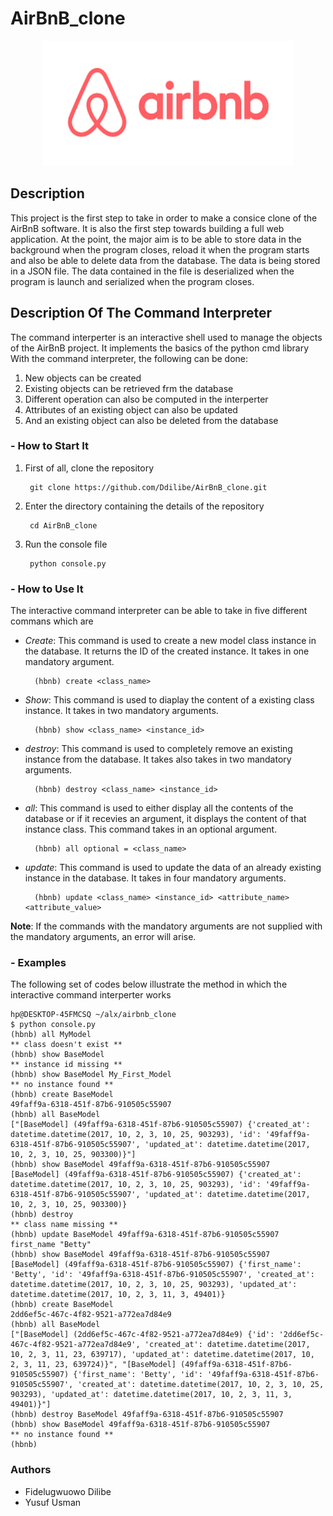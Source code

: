 # AirBnB_clone
<p align="center">
<img width="400" height="200" alt="AirBnB_clone Image" src="https://github.com/Ddilibe/AirBnB_clone/blob/ad07e6d9a59ceeec98f22e01c379c48200243bf6/download%20(1).png">
</p>

## Description
This project is the first step to take in order to make a consice clone of the AirBnB software. 
It is also the first step towards building a full web application. 
At the point, the major aim is to be able to store data in the background when the program closes, reload it when the program starts and also be able to delete data from the database.
The data is being stored in a JSON file. 
The data contained in the file is deserialized when the program is launch and serialized when the program closes.

## Description Of The Command Interpreter
The command interperter is an interactive shell used to manage the objects of the AirBnB project. It implements the basics of the python cmd library
With the command interpreter, the following can be done:<br/>
1. New objects can be created
2. Existing objects can be retrieved frm the database
3. Different operation can also be computed in the interperter
4. Attributes of an existing object can also be updated
5. And an existing object can also be deleted from the database

### - **How to Start It**

1. First of all, clone the repository

		git clone https://github.com/Ddilibe/AirBnB_clone.git

2. Enter the directory containing the details of the repository

		cd AirBnB_clone

3. Run the console file

		python console.py


### - **How to Use It**

The interactive command interpreter can be able to take in five different commans which are

- _Create_: This command is used to create a new model class instance in the database. It returns the ID of the created instance. It takes in one mandatory argument.

		(hbnb) create <class_name>

- _Show_: This command is used to diaplay the content of a existing class instance. It takes in two mandatory arguments.

		(hbnb) show <class_name> <instance_id>

- _destroy_: This command is used to completely remove an existing instance from the database. It takes also takes in two mandatory arguments.

		(hbnb) destroy <class_name> <instance_id>

- _all_: This command is used to either display all the contents of the database or if it recevies an argument, it displays the content of that instance class. This command takes in an optional argument.
		
		(hbnb) all optional = <class_name>

- _update_: This command is used to update the data of an already existing instance in the database. It takes in four mandatory arguments. 

		(hbnb) update <class_name> <instance_id> <attribute_name> <attribute_value>

**Note**: If the commands with the mandatory arguments are not supplied with the mandatory arguments, an error will arise.


### - **Examples**

The following set of codes below illustrate the method in which the interactive command interperter works


	hp@DESKTOP-45FMCSQ ~/alx/airbnb_clone
	$ python console.py
	(hbnb) all MyModel
	** class doesn't exist **
	(hbnb) show BaseModel
	** instance id missing **
	(hbnb) show BaseModel My_First_Model
	** no instance found **
	(hbnb) create BaseModel
	49faff9a-6318-451f-87b6-910505c55907
	(hbnb) all BaseModel
	["[BaseModel] (49faff9a-6318-451f-87b6-910505c55907) {'created_at': datetime.datetime(2017, 10, 2, 3, 10, 25, 903293), 'id': '49faff9a-6318-451f-87b6-910505c55907', 'updated_at': datetime.datetime(2017, 10, 2, 3, 10, 25, 903300)}"]
	(hbnb) show BaseModel 49faff9a-6318-451f-87b6-910505c55907
	[BaseModel] (49faff9a-6318-451f-87b6-910505c55907) {'created_at': datetime.datetime(2017, 10, 2, 3, 10, 25, 903293), 'id': '49faff9a-6318-451f-87b6-910505c55907', 'updated_at': datetime.datetime(2017, 10, 2, 3, 10, 25, 903300)}
	(hbnb) destroy
	** class name missing **
	(hbnb) update BaseModel 49faff9a-6318-451f-87b6-910505c55907 first_name "Betty"
	(hbnb) show BaseModel 49faff9a-6318-451f-87b6-910505c55907
	[BaseModel] (49faff9a-6318-451f-87b6-910505c55907) {'first_name': 'Betty', 'id': '49faff9a-6318-451f-87b6-910505c55907', 'created_at': datetime.datetime(2017, 10, 2, 3, 10, 25, 903293), 'updated_at': datetime.datetime(2017, 10, 2, 3, 11, 3, 49401)}
	(hbnb) create BaseModel
	2dd6ef5c-467c-4f82-9521-a772ea7d84e9
	(hbnb) all BaseModel
	["[BaseModel] (2dd6ef5c-467c-4f82-9521-a772ea7d84e9) {'id': '2dd6ef5c-467c-4f82-9521-a772ea7d84e9', 'created_at': datetime.datetime(2017, 10, 2, 3, 11, 23, 639717), 'updated_at': datetime.datetime(2017, 10, 2, 3, 11, 23, 639724)}", "[BaseModel] (49faff9a-6318-451f-87b6-910505c55907) {'first_name': 'Betty', 'id': '49faff9a-6318-451f-87b6-910505c55907', 'created_at': datetime.datetime(2017, 10, 2, 3, 10, 25, 903293), 'updated_at': datetime.datetime(2017, 10, 2, 3, 11, 3, 49401)}"]
	(hbnb) destroy BaseModel 49faff9a-6318-451f-87b6-910505c55907
	(hbnb) show BaseModel 49faff9a-6318-451f-87b6-910505c55907
	** no instance found **
	(hbnb)


### Authors
- Fidelugwuowo Dilibe
- Yusuf Usman
